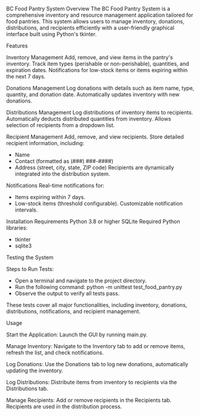 
BC Food Pantry System
Overview
The BC Food Pantry System is a comprehensive inventory and resource management application tailored for food pantries. This system allows users to manage inventory, donations, distributions, and recipients efficiently with a user-friendly graphical interface built using Python's tkinter.

Features

Inventory Management
Add, remove, and view items in the pantry's inventory.
Track item types (perishable or non-perishable), quantities, and expiration dates.
Notifications for low-stock items or items expiring within the next 7 days.

Donations Management
Log donations with details such as item name, type, quantity, and donation date.
Automatically updates inventory with new donations.

Distributions Management
Log distributions of inventory items to recipients.
Automatically deducts distributed quantities from inventory.
Allows selection of recipients from a dropdown list.

Recipient Management
Add, remove, and view recipients.
Store detailed recipient information, including:
 - Name
 - Contact (formatted as (###) ###-####)
 - Address (street, city, state, ZIP code)
Recipients are dynamically integrated into the distribution system.

Notifications
Real-time notifications for:
 - Items expiring within 7 days.
 - Low-stock items (threshold configurable).
Customizable notification intervals.


Installation Requirements
Python 3.8 or higher
SQLite
Required Python libraries:
 - tkinter
 - sqlite3

Testing the System

Steps to Run Tests:
 - Open a terminal and navigate to the project directory.
 - Run the following command: python -m unittest test_food_pantry.py
 - Observe the output to verify all tests pass.

These tests cover all major functionalities, including inventory, donations, distributions, notifications, and recipient management.

Usage

Start the Application: Launch the GUI by running main.py.

Manage Inventory: Navigate to the Inventory tab to add or remove items, refresh the list, and check notifications.

Log Donations: Use the Donations tab to log new donations, automatically updating the inventory.

Log Distributions: Distribute items from inventory to recipients via the Distributions tab.

Manage Recipients: Add or remove recipients in the Recipients tab. Recipients are used in the distribution process.



